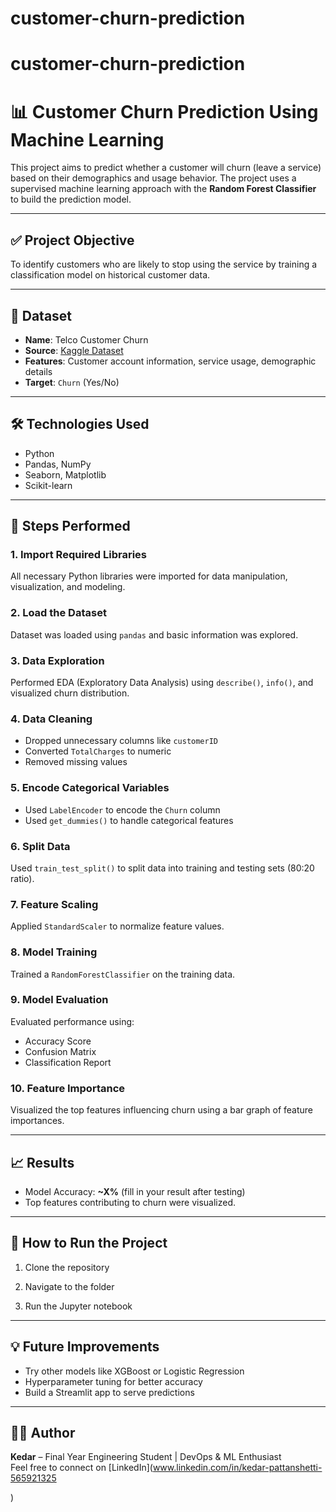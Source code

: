 # customer-churn-prediction

# customer-churn-prediction

# 📊 Customer Churn Prediction Using Machine Learning

This project aims to predict whether a customer will churn (leave a service) based on their demographics and usage behavior. The project uses a supervised machine learning approach with the **Random Forest Classifier** to build the prediction model.

---

## ✅ Project Objective

To identify customers who are likely to stop using the service by training a classification model on historical customer data.

---

## 📂 Dataset

- **Name**: Telco Customer Churn
- **Source**: [Kaggle Dataset](https://www.kaggle.com/datasets/blastchar/telco-customer-churn)
- **Features**: Customer account information, service usage, demographic details
- **Target**: `Churn` (Yes/No)

---

## 🛠️ Technologies Used

- Python
- Pandas, NumPy
- Seaborn, Matplotlib
- Scikit-learn

---

## 🔧 Steps Performed

### 1. Import Required Libraries  
All necessary Python libraries were imported for data manipulation, visualization, and modeling.

### 2. Load the Dataset  
Dataset was loaded using `pandas` and basic information was explored.

### 3. Data Exploration  
Performed EDA (Exploratory Data Analysis) using `describe()`, `info()`, and visualized churn distribution.

### 4. Data Cleaning  
- Dropped unnecessary columns like `customerID`
- Converted `TotalCharges` to numeric
- Removed missing values

### 5. Encode Categorical Variables  
- Used `LabelEncoder` to encode the `Churn` column
- Used `get_dummies()` to handle categorical features

### 6. Split Data  
Used `train_test_split()` to split data into training and testing sets (80:20 ratio).

### 7. Feature Scaling  
Applied `StandardScaler` to normalize feature values.

### 8. Model Training  
Trained a `RandomForestClassifier` on the training data.

### 9. Model Evaluation  
Evaluated performance using:
- Accuracy Score
- Confusion Matrix
- Classification Report

### 10. Feature Importance  
Visualized the top features influencing churn using a bar graph of feature importances.

---

## 📈 Results

- Model Accuracy: **~X%** (fill in your result after testing)
- Top features contributing to churn were visualized.

---

## 📌 How to Run the Project

1. Clone the repository  


2. Navigate to the folder  


3. Run the Jupyter notebook  


---

## 💡 Future Improvements

- Try other models like XGBoost or Logistic Regression
- Hyperparameter tuning for better accuracy
- Build a Streamlit app to serve predictions

---

## 👨‍💻 Author

**Kedar** – Final Year Engineering Student | DevOps & ML Enthusiast  
Feel free to connect on [LinkedIn](www.linkedin.com/in/kedar-pattanshetti-565921325

)

